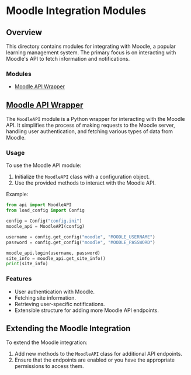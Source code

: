 # Moodle Integration Modules

## Overview

This directory contains modules for integrating with Moodle, a popular learning management system. The primary focus is on interacting with Moodle's API to fetch information and notifications.

### Modules

- [Moodle API Wrapper](#moodle-api-wrapper)

## [Moodle API Wrapper](api.py)

The `MoodleAPI` module is a Python wrapper for interacting with the Moodle API. It simplifies the process of making requests to the Moodle server, handling user authentication, and fetching various types of data from Moodle.

### Usage

To use the Moodle API module:

1. Initialize the `MoodleAPI` class with a configuration object.
2. Use the provided methods to interact with the Moodle API.

Example:

```python
from api import MoodleAPI
from load_config import Config

config = Config("config.ini")
moodle_api = MoodleAPI(config)

username = config.get_config("moodle", "MOODLE_USERNAME")
password = config.get_config("moodle", "MOODLE_PASSWORD")

moodle_api.login(username, password)
site_info = moodle_api.get_site_info()
print(site_info)
```

### Features

- User authentication with Moodle.
- Fetching site information.
- Retrieving user-specific notifications.
- Extensible structure for adding more Moodle API endpoints.

## Extending the Moodle Integration

To extend the Moodle integration:

1. Add new methods to the `MoodleAPI` class for additional API endpoints.
2. Ensure that the endpoints are enabled or you have the appropriate permissions to access them.
